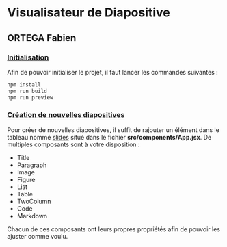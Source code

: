 # Visualisateur de Diapositive
## ORTEGA Fabien

###  <u>Initialisation</u>

Afin de pouvoir initialiser le projet, il faut lancer les commandes suivantes :

``` bash
npm install
npm run build
npm run preview
```

### <u>Création de nouvelles diapositives</u>

Pour créer de nouvelles diapositives, il suffit de rajouter un élément dans le tableau nommé <u>slides</u> situé dans le fichier **src/components/App.jsx**.
De multiples composants sont à votre disposition :
- Title
- Paragraph
- Image
- Figure
- List
- Table
- TwoColumn
- Code
- Markdown

Chacun de ces composants ont leurs propres propriétés afin de pouvoir les ajuster comme voulu.
